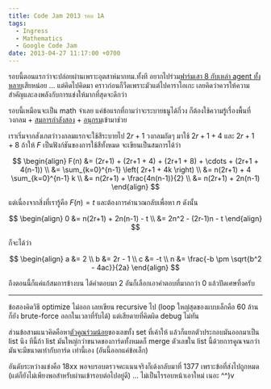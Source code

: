 ```yaml
---
title: Code Jam 2013 รอบ 1A
tags:
  - Ingress
  - Mathematics
  - Google Code Jam
date: 2013-04-27 11:17:00 +0700
---
```


รอบนี้ตอนแรกว่าจะปล่อยผ่านเพราะอุตสาห์มากทม.ทั้งที อยากไปร่วม[ฟาร์มเสา 8 กับเหล่า agent ทั้งหลาย][ingress mission]เสียหน่อย ...  แต่คิดไปคิดมา คราวก่อนก็วืดเพราะมัวแต่ไปคาราโอเกะ เลยคิดว่าควรให้ความสำคัญและลงพลังกับการแข่งให้มากที่สุดจะดีกว่า

รอบนี้เหมือนจะเป็น math จ๋าเลย แค่ข้อแรกที่ถามว่าจะระบายธนูได้กี่วง ก็ต้องใช้ความรู้เรื่องพื้นที่วงกลม + [สมการกำลังสอง][quadratic equation] + [อนุกรม][infinite series]เข้ามาช่วย

เราเริ่มจากสังเกตว่าวงกลมแรกจะใช้สีระบายไป $2r+1$ วงกลมถัดๆ มาใช้ $2r+1+4$ และ $2r+1+8$ ถ้าให้ $F$ เป็นฟังก์ชันของการใช้สีทั้งหมด จะเขียนเป็นสมการได้ว่า

$$ \begin{align}
    F(n) &= (2r+1) + (2r+1 + 4) + (2r+1 + 8) + \cdots + (2r+1 + 4(n-1)) \\
         &= \sum_{k=0}^{n-1} \left( 2r+1 + 4k \right) \\
         &= n(2r+1) + 4 \sum_{k=0}^{n-1} k \\
         &= n(2r+1) + \frac{4n(n-1)}{2} \\
         &= n(2r+1) + 2n(n-1)
\end{align} $$

แต่เนื่องจากสิ่งที่เรารู้คือ $F(n)=t$ และต้องการคำนวณกลับเพื่อหา $n$ ดังนั้น

$$ \begin{align}
    0 &= n(2r+1) + 2n(n-1) - t \\
      &= 2n^2 - (2r-1)n - t
\end{align} $$

ก็จะได้ว่า

$$ \begin{align}
    a &= 2 \\
    b &= 2r - 1 \\
    c &= -t \\
    n &= \frac{-b \pm \sqrt{b^2 - 4ac}}{2a}
\end{align} $$

ถึงตอนนี้ก็แค่แก้สมการข้างบน ได้คำตอบมา 2 อันก็เลือกเอาคำตอบที่มากกว่า 0 แล้วปัดเศษทิ้งครับ

---

ข้อสองคิดวิธี optimize ไม่ออก เลยเขียน recursive ไป (loop ใหญ่สุดของแบบเล็กคือ 60 ล้าน ก็ยัง brute-force ออกในเวลาที่รับได้) แต่เสียดายที่คิดผิด debug ไม่ทัน

ส่วนข้อสามแนวคิดคือหา[ตัวคูณร่วมน้อย][lcm]ของเลขทั้ง set ที่เค้าให้ แล้วก็แยกตัวประกอบมันออกมาเป็น list นึง ทีนี้ถ้า list มันใหญ่กว่าขนาดของการ์ดทั้งหมดก็ merge ตัวเลขใน list นี้ด้วยการคูณจนกว่ามันจะมีขนาดเท่ากับการ์ด เท่านี้เอง (อันนี้ออกแค่ข้อเล็ก)

อันดับระหว่างแข่งคือ 18xx พอจบรอบตรวจคะแนนจริงก็เด้งกลับมาที่ 1377 เพราะข้อที่ส่งไปถูกหมด (แต่ก็ยังไม่เพียงพอสำหรับผ่านเข้ารอบต่อไปอยู่ดี) ... ไม่เป็นไรรอบหน้าเอาใหม่ เนอะ ^^)v


[ingress mission]: //plus.google.com/112014472048046475294/posts/TMeeHDhRa1Z
[quadratic equation]: //en.wikipedia.org/wiki/Quadratic_equation
[infinite series]: //en.wikipedia.org/wiki/1_%2B_2_%2B_3_%2B_4_%2B_%E2%8B%AF
[lcm]: //en.wikipedia.org/wiki/Least_common_multiple
